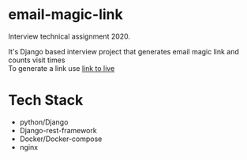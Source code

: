 # email-magic-link
Interview technical assignment 2020.

It's Django based interview project that generates email magic link and counts visit times<br>
To generate a link use [link to live](http://ec2-52-28-6-236.eu-central-1.compute.amazonaws.com:7000/create-link/test@email.com)


# Tech Stack
* python/Django
* Django-rest-framework
* Docker/Docker-compose
* nginx

